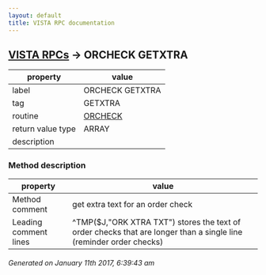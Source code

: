 ```yaml
---
layout: default
title: VISTA RPC documentation
---
```




## [VISTA RPCs](TableOfContent.md) &#8594; ORCHECK GETXTRA 

 property | value 
--- | --- 
 label | ORCHECK GETXTRA
 tag | GETXTRA
 routine | [ORCHECK](http://code.osehra.org/dox/Routine_ORCHECK_source.html)
 return value type | ARRAY
 description | 


### Method description

 property | value 
--- | --- 
 Method comment | get extra text for an order check
 Leading comment lines | ^TMP($J,"ORK XTRA TXT") stores the text of order checks that are longer than a single line (reminder order checks)




 ###### Generated on January 11th 2017, 6:39:43 am